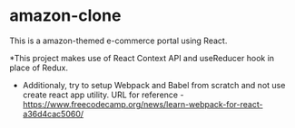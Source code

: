 # amazon-clone

This is a amazon-themed e-commerce portal using React.

*This project makes use of React Context API and useReducer hook in place of Redux.

* Additionaly, try to setup Webpack and Babel from scratch and not use create react app utility.
URL for reference - https://www.freecodecamp.org/news/learn-webpack-for-react-a36d4cac5060/
